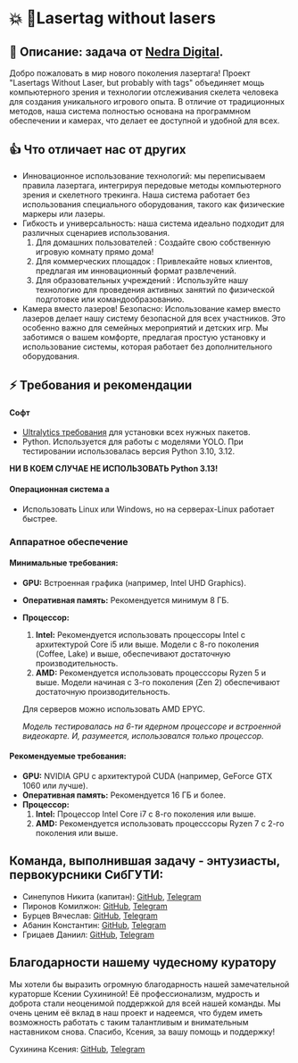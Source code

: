 #  💥 🔫Lasertag without lasers    
    
## 📝 **Описание:** задача от [Nedra Digital](https://nedra.digital).     
    
Добро пожаловать в мир нового поколения лазертага! Проект "Lasertags Without Laser, but probably with tags" объединяет мощь компьютерного зрения и технологии отслеживания скелета человека для создания уникального игрового опыта. В отличие от традиционных методов, наша система полностью основана на программном обеспечении и камерах, что делает ее доступной и удобной для всех.    
  
## 👍 **Что отличает нас от других**    
- Инновационное использование технологий: мы переписываем правила лазертага, интегрируя передовые методы компьютерного зрения и скелетного трекинга. Наша система работает без использования специального оборудования, такого как физические маркеры или лазеры.
- Гибкость и универсальность: наша система идеально подходит для различных сценариев использования.
    1. Для домашних пользователей : Создайте свою собственную игровую комнату прямо дома!
    2. Для коммерческих площадок : Привлекайте новых клиентов, предлагая им инновационный формат развлечений.
    3. Для образовательных учреждений : Используйте нашу технологию для проведения активных занятий по физической подготовке или командообразованию.
- Камера вместо лазеров! Безопасно: Использование камер вместо лазеров делает нашу систему безопасной для всех участников. Это особенно важно для семейных мероприятий и детских игр. Мы заботимся о вашем комфорте, предлагая простую установку и использование системы, которая работает без дополнительного оборудования.  
  
## ⚡ Требования и рекомендации    
#### Софт    
 - [Ultralytics требования](https://github.com/ultralytics/ultralytics/blob/main/pyproject.toml) для установки всех нужных пакетов.    
 - Python. Используется для работы с моделями YOLO. При тестировании использовалась версия Python 3.10, 3.12.     
    
**НИ В КОЕМ СЛУЧАЕ НЕ ИСПОЛЬЗОВАТЬ Python 3.13!**  
#### Операционная система  а  
 - Использовать Linux или Windows, но на серверах-Linux работает быстрее.    
### Аппаратное обеспечение     
#### **Минимальные требования:**  
- **GPU:** Встроенная графика (например, Intel UHD Graphics).    
- **Оперативная память:** Рекомендуется минимум 8 ГБ.    
- **Процессор:**    
    1. **Intel:** Рекомендуется использовать процессоры Intel с архитектурой Core i5 или выше. Модели с 8-го поколения (Coffee, Lake) и выше, обеспечивают достаточную производительность.    
    2. **AMD:** Рекомендуется использовать процесссоры Ryzen 5 и выше. Модели начиная с 3-го поколения (Zen 2) обеспечивают достаточную производительность.    
    
    Для серверов можно использовать AMD EPYC.    
    
    *Модель тестировалась на 6-ти ядерном процессоре и встроенной видеокарте. И, разумеется, использовался только процессор.*  
#### **Рекомендуемые требования:**  
- **GPU:** NVIDIA GPU с архитектурой CUDA (например, GeForce GTX 1060 или лучше).    
- **Оперативная память:** Рекомендуется 16 ГБ и более.    
- **Процессор:**    
    1. **Intel:** Процессор Intel Core i7 с 8-го поколения или выше.     
    2. **AMD:** Рекомендуется использовать процесссоры Ryzen 7 с 2-го поколения или выше.    
## Команда, выполнившая задачу - энтузиасты, первокурсники СибГУТИ:  
  
- Синепупов Никита (капитан): [GitHub](https://github.com/Skyllon), [Telegram](https://t.me/n_si_c)    
- Пиронов Комилжон: [GitHub](https://github.com/Kamaznaut), [Telegram](https://t.me/Kamaznaut)    
- Бурцев Вячеслав: [GitHub](https://github.com/reduct56), [Telegram](https://t.me/stoof00)    
- Абанин Константин: [GitHub](https://github.com/roguenaf), [Telegram](https://t.me/kostyuganl)    
- Грицаев Даниил: [GitHub](https://github.com/daniilgricaev), [Telegram](https://t.me/daniil_gricaev)    
    
## Благодарности нашему чудесному куратору    

Мы хотели бы выразить огромную благодарность нашей замечательной кураторше Ксении Сухининой! Её профессионализм, мудрость и доброта стали неоценимой поддержкой для всей нашей команды. Мы очень ценим её вклад в наш проект и надеемся, что будем иметь возможность работать с таким талантливым и внимательным наставником снова. Спасибо, Ксения, за вашу помощь и поддержку!    
    
Сухинина Ксения: [GitHub](https://github.com/sukhininak), [Telegram](https://t.me/ksyusha_sukhinina)
